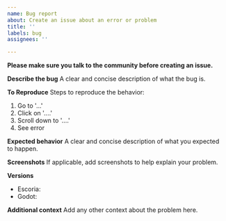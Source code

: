 ```yaml
---
name: Bug report
about: Create an issue about an error or problem
title: ''
labels: bug
assignees: ''

---
```


**Please make sure you talk to the community before creating an issue.**

**Describe the bug**
A clear and concise description of what the bug is.

**To Reproduce**
Steps to reproduce the behavior:
1. Go to '...'
2. Click on '....'
3. Scroll down to '....'
4. See error

**Expected behavior**
A clear and concise description of what you expected to happen.

**Screenshots**
If applicable, add screenshots to help explain your problem.

**Versions**
* Escoria: 
* Godot: 

**Additional context**
Add any other context about the problem here.
